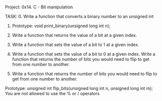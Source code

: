 Project:
0x14. C - Bit manipulation

TASK:
0.  Write a function that converts a binary number to an unsigned int

1. Prototype: void print_binary(unsigned long int n);

2. Write a function that returns the value of a bit at a given index.

3. Write a function that sets the value of a bit to 1 at a given index.

4. Write a function that sets the value of a bit to 0 at a given index.
Write a function that returns the number of bits you would need to flip to get from one number to another.

5. Write a function that returns the number of bits you would need to flip to get from one number to another.

Prototype: unsigned int flip_bits(unsigned long int n, unsigned long int m);
You are not allowed to use the % or / operators
